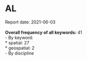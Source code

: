 <h1>AL</h1>Report date: 2021-06-03<br><br><b>Overall frequency of all keywords:</b> 41<br>- By keyword:<br />*  spatial: 27<br />* geospatial: 2<br />- By discipline